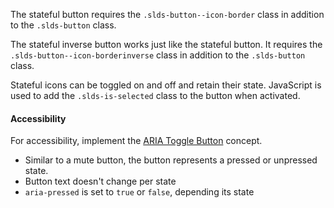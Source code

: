 The stateful button requires the `.slds-button--icon-border` class in addition to the `.slds-button` class.

The stateful inverse button works just like the stateful button. It requires the `.slds-button--icon-borderinverse` class in addition to the `.slds-button` class.

Stateful icons can be toggled on and off and retain their state. JavaScript is used to add the `.slds-is-selected` class to the button when activated.

<h4 class="site-text-heading--label">Accessibility</h4>

For accessibility, implement the [ARIA Toggle Button](http://w3c.github.io/aria-practices/#button) concept.
- Similar to a mute button, the button represents a pressed or unpressed state.
- Button text doesn't change per state
- `aria-pressed` is set to `true` or `false`, depending its state
